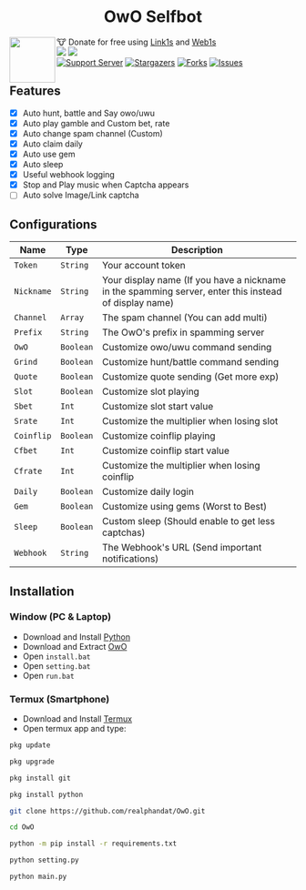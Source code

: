 <h1 align="center">OwO Selfbot</h1>
<img src="https://images-ext-2.discordapp.net/external/oEhS9a10eZMT_-nh6JgbgVE_9e7xk_2le8HHmlr1tZU/%3Fsize%3D4096/https/cdn.discordapp.com/avatars/408785106942164992/0cc7344c59b00ce1f4e5475c2e60b676.png?format=webp&quality=lossless&width=592&height=592" lt="poketwo autocatcher logo" align="left" height="80">

🐮 Donate for free using [Link1s](https://link1s.com/RealPhandat) and [Web1s](http://web1s.link/realPhandat)<br>
<a href="https://github.com/realphandat/OwO"><img src="https://hits.sh/github.com/realphandat/OwO.svg?view=today-total&label=Repo%20Today/Total%20Views&color=770ca1&labelColor=007ec6"/></a>
<a href="https://github.com/realphandat/OwO"><img src="https://img.shields.io/github/last-commit/realphandat/OwO" /></a><br>
[![Support Server](https://img.shields.io/badge/Support_Server-000?style=for-the-badge&logo=&color=informational)](https://discord.gg/DKbZu76QSD)
[![Stargazers](https://img.shields.io/github/stars/realphandat/OwO?style=for-the-badge&logo=&color=blue)](https://github.com/realphandat/OwO/stargazers)
[![Forks](https://img.shields.io/github/forks/realphandat/OwO?style=for-the-badge&logo=&color=blue)](https://github.com/realphandat/OwO/network/members)
[![Issues](https://img.shields.io/github/issues/realphandat/OwO?style=for-the-badge&logo=&color=informational)](https://github.com/realphandat/OwO/issues)


<h2 align="left">Features</h2>

* [x] Auto hunt, battle and Say owo/uwu </br>
* [x] Auto play gamble and Custom bet, rate </br>
* [x] Auto change spam channel (Custom) </br>
* [x] Auto claim daily </br>
* [x] Auto use gem </br>
* [x] Auto sleep </br>
* [x] Useful webhook logging </br>
* [x] Stop and Play music when Captcha appears </br>
* [ ] Auto solve Image/Link captcha </br>

<h2 align="left">Configurations</h2>

| Name  | Type | Description |
| ------------- | ------------- | ------------- |
| ```Token```  | ```String``` | Your account token |
| ```Nickname```  | ```String``` | Your display name (If you have a nickname in the spamming server, enter this instead of display name) |
| ```Channel```  | ```Array``` | The spam channel (You can add multi) |
| ```Prefix```  | ```String``` | The OwO's prefix in spamming server |
| ```OwO```  | ```Boolean``` | Customize owo/uwu command sending |
| ```Grind```  | ```Boolean``` | Customize hunt/battle command sending |
| ```Quote```  | ```Boolean``` | Customize quote sending (Get more exp) |
| ```Slot```  | ```Boolean``` | Customize slot playing |
| ```Sbet```  | ```Int``` | Customize slot start value |
| ```Srate```  | ```Int``` | Customize the multiplier when losing slot |
| ```Coinflip```  | ```Boolean``` | Customize coinflip playing |
| ```Cfbet```  | ```Int``` | Customize coinflip start value |
| ```Cfrate```  | ```Int``` | Customize the multiplier when losing coinflip |
| ```Daily```  | ```Boolean``` | Customize daily login |
| ```Gem```  | ```Boolean``` | Customize using gems (Worst to Best) |
| ```Sleep```  | ```Boolean``` | Custom sleep (Should enable to get less captchas) |
| ```Webhook```  | ```String``` | The Webhook's URL (Send important notifications) |

## Installation

### Window (PC & Laptop)
- Download and Install [Python](https://www.python.org/downloads)
- Download and Extract [OwO](https://github.com/realphandat/OwO/archive/refs/heads/main.zip)
- Open `install.bat`
- Open `setting.bat`
- Open `run.bat`

### Termux (Smartphone)
- Download and Install [Termux](https://f-droid.org/packages/com.termux)
- Open termux app and type:
```bash
pkg update
```
```bash
pkg upgrade
```
```bash
pkg install git
```
```bash
pkg install python
```
```bash
git clone https://github.com/realphandat/OwO.git
```
```bash
cd OwO
```
```bash
python -m pip install -r requirements.txt
```
```bash
python setting.py
```
```bash
python main.py
```
